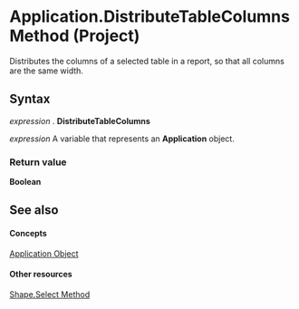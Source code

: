 
# Application.DistributeTableColumns Method (Project)
Distributes the columns of a selected table in a report, so that all columns are the same width.

## Syntax

 _expression_ . **DistributeTableColumns**

 _expression_ A variable that represents an **Application** object.


### Return value

 **Boolean**


## See also


#### Concepts


[Application Object](8eb91712-7784-a102-38c0-19bb056c27e9.md)
#### Other resources


[Shape.Select Method](b96be944-9388-cecc-2c3f-ec25e9f96aec.md)
